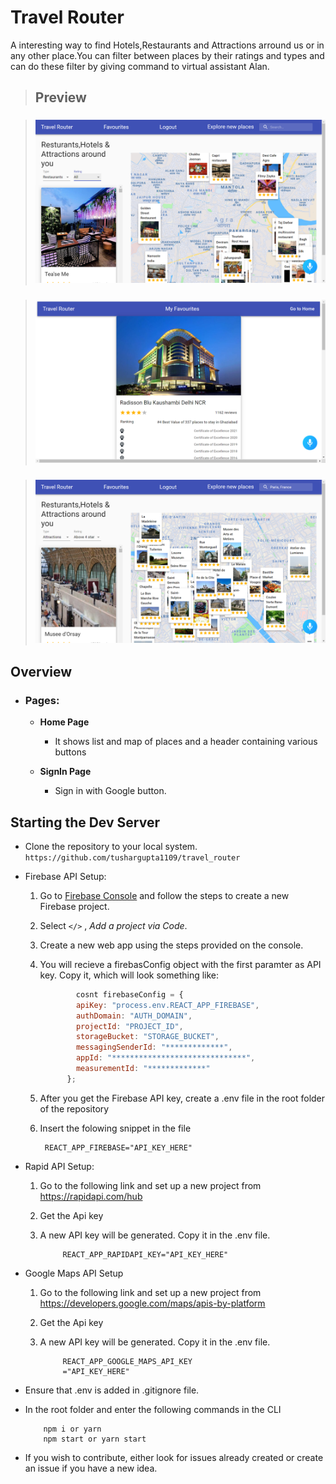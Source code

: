 # Travel Router

A interesting way to find Hotels,Restaurants and Attractions arround us or in any other place.You can filter between places by their ratings and types and can do these filter by giving command to virtual assistant Alan.

> ## Preview

> ### ![Homepage](images/home.png)

> ### ![Favourites](images/favourites.png)

> ### ![filteredPlaces](images/filteredplaces.png)

## Overview

- ### Pages:

  - **Home Page**

    - It shows list and map of places and a header containing various buttons

  - **SignIn Page**

    - Sign in with Google button.

## **Starting the Dev Server**

- Clone the repository to your local system. `https://github.com/tushargupta1109/travel_router`

- Firebase API Setup:

  1.  Go to [Firebase Console](https://console.firebase.google.com) and follow the steps to create a new Firebase project.
  2.  Select `</>` , _Add a project via Code_.

  3.  Create a new web app using the steps provided on the console.

  4.  You will recieve a firebasConfig object with the first paramter as API key. Copy it, which will look something like:

      ```js
              cosnt firebaseConfig = {
              apiKey: "process.env.REACT_APP_FIREBASE",
              authDomain: "AUTH_DOMAIN",
              projectId: "PROJECT_ID",
              storageBucket: "STORAGE_BUCKET",
              messagingSenderId: "*************",
              appId: "******************************",
              measurementId: "*************"
            };
      ```

  5.  After you get the Firebase API key, create a .env file in the root folder of the repository

  6.  Insert the folowing snippet in the file

           REACT_APP_FIREBASE="API_KEY_HERE"

- Rapid API Setup:

  1.  Go to the following link and set up a new project from <https://rapidapi.com/hub>

  2.  Get the Api key

  3.  A new API key will be generated. Copy it in the .env file.

               REACT_APP_RAPIDAPI_KEY="API_KEY_HERE"

- Google Maps API Setup

  1.  Go to the following link and set up a new project from <https://developers.google.com/maps/apis-by-platform>

  2.  Get the Api key

  3.  A new API key will be generated. Copy it in the .env file.

               REACT_APP_GOOGLE_MAPS_API_KEY
               ="API_KEY_HERE"

- Ensure that .env is added in .gitignore file.

- In the root folder and enter the following commands in the CLI

          npm i or yarn
          npm start or yarn start

- If you wish to contribute, either look for issues already created or create an issue if you have a new idea.
  <br/>
